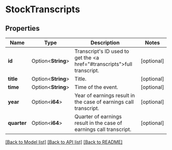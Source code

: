 # StockTranscripts

## Properties

Name | Type | Description | Notes
------------ | ------------- | ------------- | -------------
**id** | Option<**String**> | Transcript's ID used to get the <a href=\"#transcripts\">full transcript</a>. | [optional]
**title** | Option<**String**> | Title. | [optional]
**time** | Option<**String**> | Time of the event. | [optional]
**year** | Option<**i64**> | Year of earnings result in the case of earnings call transcript. | [optional]
**quarter** | Option<**i64**> | Quarter of earnings result in the case of earnings call transcript. | [optional]

[[Back to Model list]](../README.md#documentation-for-models) [[Back to API list]](../README.md#documentation-for-api-endpoints) [[Back to README]](../README.md)


